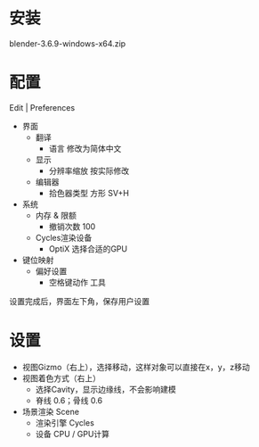 # 安装

blender-3.6.9-windows-x64.zip



# 配置

Edit | Preferences

- 界面
  - 翻译
    - 语言 修改为简体中文
  - 显示 
    - 分辨率缩放 按实际修改
  - 编辑器
    - 拾色器类型 方形 SV+H
- 系统
  - 内存 & 限额
    - 撤销次数 100
  - Cycles渲染设备
    - OptiX 选择合适的GPU
- 键位映射
  - 偏好设置
    - 空格键动作 工具

设置完成后，界面左下角，保存用户设置



# 设置

- 视图Gizmo（右上），选择移动，这样对象可以直接在x，y，z移动
- 视图着色方式（右上）
  - 选择Cavity，显示边缘线，不会影响建模
  - 脊线 0.6；骨线 0.6
- 场景渲染 Scene
  - 渲染引擎 Cycles
  - 设备 CPU / GPU计算